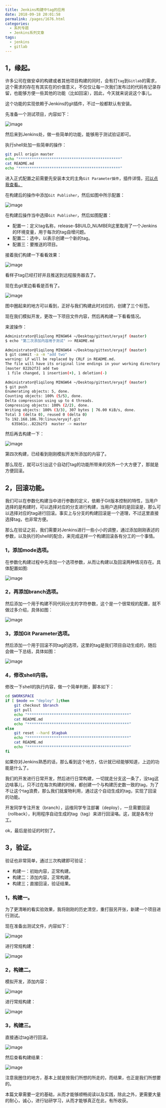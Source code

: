 ```yaml
---
title: Jenkins构建中tag的应用
date: 2018-09-18 20:01:58
permalink: /pages/1676.html
categories:
  - 系列专题
  - Jenkins系列文章
tags:
  - jenkins
  - gitlab
---
```


## 1，缘起。

许多公司在做安卓的构建或者其他项目构建的同时，会有打`tag`到`Gitlab`的需求，这个需求的存在有其实在的价值意义，不仅仅让每一次我们发布过的代码有记录存留，也能够方便一些其他的功能（比如回滚），因此，今天就来说说这个事儿。

这个功能的实现依赖于Jenkins的git插件，不过一般都默认有安装。

先准备一个测试项目，内容如下：

![image](https://tvax4.sinaimg.cn/large/008k1Yt0ly1grljfum86zj30ii04s78y.jpg)

然后来到Jenkins处，做一些简单的功能，能够用于测试验证即可。

执行shell处加一些简单的操作：

```sh
git pull origin master
echo "**********************************************"
cat README.md
echo "**********************************************"
```

进入正式配置之前需要先安装本文的主角`Git Parameter插件`，插件详情，[可以点我查看。](https://wiki.eryajf.net/pages/2280.html#toc-11)

在构建后的操作中添加`Git Publisher`，然后如图中所示配置：

![image](https://tva4.sinaimg.cn/large/008k1Yt0ly1grljg6mwhjj314j0n3naj.jpg)

在构建后操作当中选择`Git Publisher`，然后如图配置：

- 配置一：定义tag名称，release-$BUILD_NUMBER这里取用了一个Jenkins的环境变量，用于每次的tag自增问题。
- 配置二：选中，以表示创建一个新的tag。
- 配置三：要推送的项目。

接着我们构建一下看看效果：

![image](https://tva4.sinaimg.cn/large/008k1Yt0ly1grljgbff41j30xt0p1tjo.jpg)

看样子tag已经打好并且推送到远程服务器去了。

现在去git里边看看是否有了。

![image](https://tva4.sinaimg.cn/large/008k1Yt0ly1grljgh6h0yj30z00jiqdy.jpg)

图中圈起来的地方可以看到，正好与我们构建此时对应的，创建了三个标签。

现在我们模拟开发，更改一下项目文件内容，然后再构建一下看看情况。

来波操作：

```sh
Administrator@liqilong MINGW64 ~/Desktop/gittest/eryajf (master)
$ echo "第二次添加内容用于测试" >> README.md
 
Administrator@liqilong MINGW64 ~/Desktop/gittest/eryajf (master)
$ git commit -a -m "add two"
warning: LF will be replaced by CRLF in README.md.
The file will have its original line endings in your working directory.
[master 822b2f3] add two
 1 file changed, 1 insertion(+), 1 deletion(-)
 
Administrator@liqilong MINGW64 ~/Desktop/gittest/eryajf (master)
$ git push
Enumerating objects: 5, done.
Counting objects: 100% (5/5), done.
Delta compression using up to 4 threads.
Compressing objects: 100% (2/2), done.
Writing objects: 100% (3/3), 307 bytes | 76.00 KiB/s, done.
Total 3 (delta 0), reused 0 (delta 0)
To 192.168.106.70:linux/eryajf.git
   635b61c..822b2f3  master -> master
```

然后再去构建一下：

![image](https://tva3.sinaimg.cn/large/008k1Yt0ly1grljguvmv1j30xu0nzk29.jpg)

第四次构建，已经看到刚刚模拟开发所添加的内容了。

那么现在，就可以引出这个自动打tag的功能所带来的另外一个大方便了，那就是方便回滚。

## 2，回滚功能。

我们可以在参数化构建当中进行参数的定义，依赖于Git版本控制的特性，当用户选择的是构建时，可以选择对应的分支进行构建，当用户选择的是回滚是，那么可以选择对应的tag进行回滚。事实上与分支的构建回滚是一个道理，不过这里直接选择tag，也非常方便。

那么在验证之前，我们需要对Jenkins进行一些小小的调整，通过添加刚刚表述的参数，以及执行的shell的配合，来完成这样一个构建回滚各有分工的一个事情。

### 1，添加mode选项。

在参数化构建过程中先添加一个选项参数，从而让构建以及回滚两种情况存在。具体配置如图:

![image](https://tvax4.sinaimg.cn/large/008k1Yt0ly1grljh2kwbvj30xe0e045r.jpg)

### 2，再添加branch选项。

然后添加一个用于构建不同代码分支的字符参数，这个是一个很常规的配置，就不做过多介绍，具体如图：

![image](https://tvax2.sinaimg.cn/large/008k1Yt0ly1grljh7jy9xj30xg0bugse.jpg)

### 3，添加Git Parameter选项。

然后添加一个用于回滚不同tag的选项，这里的tag是我们项目自动生成的，随后会做一下总结，具体如图：

![image](https://tvax4.sinaimg.cn/large/008k1Yt0ly1grljhc9p5cj30xe09yn3h.jpg)

### 4，修改shell内容。

修改一下shell的执行内容，做一个简单判断，脚本如下：

```sh
cd $WORKSPACE
if [ $mode == "deploy" ];then
    git checkout $branch
    git pull
    echo "**********************************************"
    cat README.md
    echo "**********************************************"
else
    git reset --hard $tagbak
    echo "**********************************************"
    cat README.md
    echo "**********************************************"
fi
```

如果你对Jenkins熟悉的话，那么看到这个地方，估计就已经能够知道，上边的功能是什么了。

我们的开发进行日常开发，然后进行日常构建，一切就走分支这一条了，没tag这边啥事儿，只不过在每次构建的时候，都创建一个与构建历史数一致的tag，为了不让这个tag浪费，那么我们就废物利用，通过这个自动生成的tag，实现了回滚的功能。

开发同学专注开发（branch），运维同学专注部署（deploy），一旦需要回滚（rollback），利用程序自动生成的tag（tag）来进行回滚咯。这，就是各有分工。

ok，最后是验证的时刻了。

## 3，验证。

验证也非常简单，通过三次构建即可验证：

- 构建一：初始内容，正常构建。
- 构建二：添加内容，正常构建。
- 构建三；直接回滚，验证结果。

### 1，构建一。

为了更清晰的看实验效果，我将刚刚的历史清空，重打鼓另开张，新建一个项目进行测试。

现在准备出测试文件，内容如下：

![image](https://tva3.sinaimg.cn/large/008k1Yt0ly1grljhsgp3tj30ko05qjww.jpg)

进行常规构建：

![image](https://tva4.sinaimg.cn/large/008k1Yt0ly1grljhxsb7kj30yh0nvdq3.jpg)

### 2，构建二。

模拟开发，添加内容：

![image](https://tva2.sinaimg.cn/large/008k1Yt0ly1grlji2o1zlj30j5041q79.jpg)

进行常规构建：

![image](https://tva2.sinaimg.cn/large/008k1Yt0ly1grlji7s07qj30xu0o348h.jpg)

### 3，构建三。

直接通过tag进行回滚。

![image](https://tva2.sinaimg.cn/large/008k1Yt0ly1grljiecqzoj615y0g1ak302.jpg)

然后查看构建结果：

![image](https://tva4.sinaimg.cn/large/008k1Yt0ly1grljijn1i3j30xh0o2akg.jpg)

注意我圈住的地方，基本上就是按我们所想的所走的，而结果，也正是我们所想要的。

本篇文章需要一定的基础，从而才能够顺畅阅读以及实践，除此之外，更需要大量的耐心，诚心，进行钻研学习，从而才能够真正在此，有所收获。
